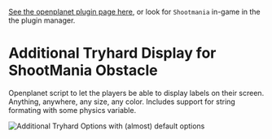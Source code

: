 [See the openplanet plugin page here](https://openplanet.dev/plugin/smdashboard), or look for `Shootmania` in-game in the the plugin manager.

# Additional Tryhard Display for ShootMania Obstacle

Openplanet script to let the players be able to display labels on their screen.
Anything, anywhere, any size, any color. Includes support for string formating with some physics variable.

![*Additional Tryhard Options* with (almost) default options](https://user-images.githubusercontent.com/21106123/100808118-d9623300-3433-11eb-91c6-884fb9adf474.png)
